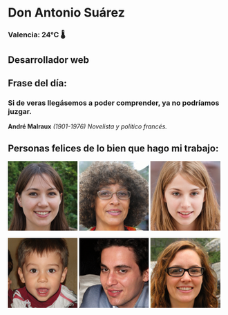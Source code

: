 # Don Antonio Suárez
### Valencia:  24°C 🌡️
## Desarrollador web
## Frase del día:
<!-- START QUOTE -->
### Si de veras llegásemos a poder comprender, ya no podríamos juzgar.
**André Malraux** *(1901-1976) Novelista y político francés.*
<!-- END QUOTE -->






## Personas felices de lo bien que hago mi trabajo:

<p float="left">
  <img src="src/image_0.png" width="32%" />
  <img src="src/image_1.png" width="32%" /> 
  <img src="src/image_2.png" width="32%" />
</p>
<p float="left">
  <img src="src/image_3.png" width="32%" />
  <img src="src/image_4.png" width="32%" /> 
  <img src="src/image_5.png" width="32%" />
</p>